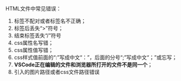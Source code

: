 HTML文件中常见错误：

1. 标签不配对或者标签名不正确；
2. 标签后丢失“>”符号；
3. 结束标签丢失“/”符号
4. css属性名写错；
5. css属性值写错；
6. css样式值前面的“:”写成中文“：”，后面的分号“;”写成中文“；”或忘写；
7. **VSCode正在编辑的文件和浏览器所打开的文件不是同一个**；
8. 引入的图片路径或者css文件路径错误

